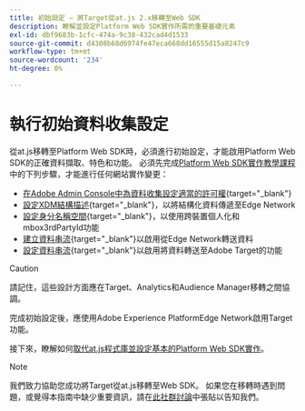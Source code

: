 ```yaml
---
title: 初始設定 — 將Target從at.js 2.x移轉至Web SDK
description: 瞭解並設定Platform Web SDK實作所需的重要基礎元素
exl-id: dbf9683b-1cfc-474a-9c38-432cad4d1533
source-git-commit: d4308b68d6974fe47eca668dd16555d15a8247c9
workflow-type: tm+mt
source-wordcount: '234'
ht-degree: 0%

---
```


# 執行初始資料收集設定

從at.js移轉至Platform Web SDK時，必須進行初始設定，才能啟用Platform Web SDK的正確資料擷取、特色和功能。 必須先完成[Platform Web SDK實作教學課程](https://experienceleague.adobe.com/docs/platform-learn/implement-web-sdk/overview.html?lang=zh-Hant)中的下列步驟，才能進行任何網站實作變更：

- [在Adobe Admin Console中為資料收集設定適當的許可權](https://experienceleague.adobe.com/zh-hant/docs/platform-learn/implement-web-sdk/overview#prerequisites){target="_blank"}
- [設定XDM結構描述](https://experienceleague.adobe.com/docs/platform-learn/implement-web-sdk/initial-configuration/configure-schemas.html?lang=zh-Hant){target="_blank"}，以將結構化資料傳遞至Edge Network
- [設定身分名稱空間](https://experienceleague.adobe.com/docs/platform-learn/implement-web-sdk/initial-configuration/configure-identities.html?lang=zh-Hant){target="_blank"}，以使用跨裝置個人化和mbox3rdPartyId功能
- [建立資料串流](https://experienceleague.adobe.com/docs/platform-learn/implement-web-sdk/initial-configuration/configure-datastream.html?lang=zh-Hant){target="_blank"}以啟用從Edge Network轉送資料
- [設定資料串流](https://experienceleague.adobe.com/docs/platform-learn/implement-web-sdk/applications-setup/setup-target.html?lang=zh-Hant#configure-the-datastream){target="_blank"}以啟用將資料轉送至Adobe Target的功能

>[!CAUTION]
>
>請記住，這些設計方面應在Target、Analytics和Audience Manager移轉之間協調。

完成初始設定後，應使用Adobe Experience PlatformEdge Network啟用Target功能。

接下來，瞭解如何[取代at.js程式庫並設定基本的Platform Web SDK實作](replace-library.md)。

>[!NOTE]
>
>我們致力協助您成功將Target從at.js移轉至Web SDK。 如果您在移轉時遇到問題，或覺得本指南中缺少重要資訊，請在[此社群討論](https://experienceleaguecommunities.adobe.com/t5/adobe-experience-platform-data/tutorial-discussion-migrate-target-from-at-js-to-web-sdk/m-p/575587#M463)中張貼以告知我們。
